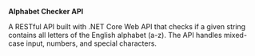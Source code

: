 **Alphabet Checker API**

A RESTful API built with .NET Core Web API that checks if a given string contains all letters of the English alphabet (a-z). The API handles mixed-case input, numbers, and special characters.
